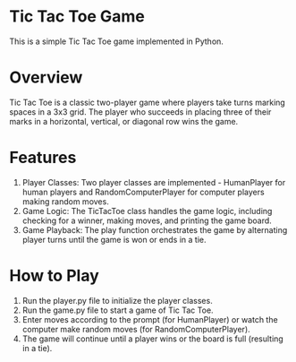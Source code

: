 # Tic Tac Toe Game
This is a simple Tic Tac Toe game implemented in Python.

# Overview
Tic Tac Toe is a classic two-player game where players take turns marking spaces in a 3x3 grid. The player who succeeds in placing three of their marks in a horizontal, vertical, or diagonal row wins the game.

# Features
1. Player Classes: Two player classes are implemented - HumanPlayer for human players and RandomComputerPlayer for computer players making random moves.
2. Game Logic: The TicTacToe class handles the game logic, including checking for a winner, making moves, and printing the game board.
3. Game Playback: The play function orchestrates the game by alternating player turns until the game is won or ends in a tie.
# How to Play
1. Run the player.py file to initialize the player classes.
2. Run the game.py file to start a game of Tic Tac Toe.
3. Enter moves according to the prompt (for HumanPlayer) or watch the computer make random moves (for RandomComputerPlayer).
4. The game will continue until a player wins or the board is full (resulting in a tie).
